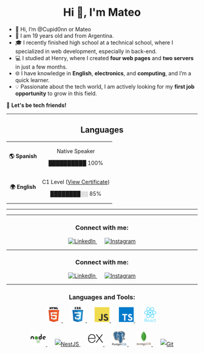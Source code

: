 <h1 align="center">Hi 👋, I'm Mateo</h1>

- 👋 Hi, I’m @Cupid0nn or Mateo  
- 🌟 I am 19 years old and from Argentina.  
- 🎓 I recently finished high school at a technical school, where I specialized in web development, especially in back-end.  
- 💻 I studied at Henry, where I created **four web pages** and **two servers** in just a few months.  
- 🌐 I have knowledge in **English**, **electronics**, and **computing**, and I’m a quick learner.  
- 💡 Passionate about the tech world, I am actively looking for my **first job opportunity** to grow in this field.  

💬 **Let's be tech friends!**  

---

<h2 align="center">Languages</h2>

<table align="center">
  <tr>
    <td align="center"><b>🌎 Spanish</b></td>
    <td>
      <p align="center">Native Speaker</p>
      <p align="center">██████████ 100%</p>
    </td>
  </tr>
  <tr>
    <td align="center"><b>🌍 English</b></td>
    <td>
      <p align="center">C1 Level (<a href="https://cert.efset.org/es/3wmfjo" target="_blank">View Certificate</a>)</p>
      <p align="center">████████░░ 85%</p>
    </td>
  </tr>
</table>

---
---

<h3 align="center">Connect with me:</h3>
<p align="center">
  <a href="https://linkedin.com/in/mateo-acierno" target="_blank">
    <img src="https://raw.githubusercontent.com/rahuldkjain/github-profile-readme-generator/master/src/images/icons/Social/linked-in-alt.svg" alt="LinkedIn" height="30" width="40" />
  </a>
  &nbsp;&nbsp;&nbsp;&nbsp;
  <a href="https://instagram.com/laureano.js" target="_blank">
    <img src="https://raw.githubusercontent.com/rahuldkjain/github-profile-readme-generator/master/src/images/icons/Social/instagram.svg" alt="Instagram" height="30" width="40" />
  </a>
</p>

---

<h3 align="center">Connect with me:</h3>
<p align="center">
  <a href="https://linkedin.com/in/mateo-acierno" target="_blank">
    <img src="https://raw.githubusercontent.com/rahuldkjain/github-profile-readme-generator/master/src/images/icons/Social/linked-in-alt.svg" alt="LinkedIn" height="30" width="40" />
  </a>
  &nbsp;&nbsp;&nbsp;&nbsp;
  <a href="https://instagram.com/laureano.js" target="_blank">
    <img src="https://raw.githubusercontent.com/rahuldkjain/github-profile-readme-generator/master/src/images/icons/Social/instagram.svg" alt="Instagram" height="30" width="40" />
  </a>
</p>

---

<h3 align="center">Languages and Tools:</h3>
<p align="center" style="line-height: 2;">
  <a href="https://www.w3.org/html/" target="_blank" rel="noreferrer">
    <img src="https://raw.githubusercontent.com/devicons/devicon/master/icons/html5/html5-original-wordmark.svg" alt="HTML5" width="40" height="40"/>
  </a>
  &nbsp;&nbsp;&nbsp;&nbsp;
  <a href="https://www.w3schools.com/css/" target="_blank" rel="noreferrer">
    <img src="https://raw.githubusercontent.com/devicons/devicon/master/icons/css3/css3-original-wordmark.svg" alt="CSS3" width="40" height="40"/>
  </a>
  &nbsp;&nbsp;&nbsp;&nbsp;
  <a href="https://developer.mozilla.org/en-US/docs/Web/JavaScript" target="_blank" rel="noreferrer">
    <img src="https://raw.githubusercontent.com/devicons/devicon/master/icons/javascript/javascript-original.svg" alt="JavaScript" width="40" height="40"/>
  </a>
  &nbsp;&nbsp;&nbsp;&nbsp;
  <a href="https://www.typescriptlang.org/" target="_blank" rel="noreferrer">
    <img src="https://raw.githubusercontent.com/devicons/devicon/master/icons/typescript/typescript-original.svg" alt="TypeScript" width="40" height="40"/>
  </a>
  &nbsp;&nbsp;&nbsp;&nbsp;
  <a href="https://reactjs.org/" target="_blank" rel="noreferrer">
    <img src="https://raw.githubusercontent.com/devicons/devicon/master/icons/react/react-original-wordmark.svg" alt="React" width="40" height="40"/>
  </a>
</p>
<p align="center" style="line-height: 2;">
  <a href="https://nodejs.org" target="_blank" rel="noreferrer">
    <img src="https://raw.githubusercontent.com/devicons/devicon/master/icons/nodejs/nodejs-original-wordmark.svg" alt="Node.js" width="40" height="40"/>
  </a>
  &nbsp;&nbsp;&nbsp;&nbsp;
  <a href="https://nestjs.com/" target="_blank" rel="noreferrer">
    <img src="https://nestjs.com/img/logo-small.svg" alt="NestJS" width="40" height="40"/>
  </a>
  &nbsp;&nbsp;&nbsp;&nbsp;
  <a href="https://expressjs.com" target="_blank" rel="noreferrer">
    <img src="https://raw.githubusercontent.com/devicons/devicon/master/icons/express/express-original.svg" alt="Express.js" width="40" height="40"/>
  </a>
  &nbsp;&nbsp;&nbsp;&nbsp;
  <a href="https://www.postgresql.org" target="_blank" rel="noreferrer">
    <img src="https://raw.githubusercontent.com/devicons/devicon/master/icons/postgresql/postgresql-original-wordmark.svg" alt="PostgreSQL" width="40" height="40"/>
  </a>
  &nbsp;&nbsp;&nbsp;&nbsp;
  <a href="https://www.mongodb.com/" target="_blank" rel="noreferrer">
    <img src="https://raw.githubusercontent.com/devicons/devicon/master/icons/mongodb/mongodb-original-wordmark.svg" alt="MongoDB" width="40" height="40"/>
  </a>
  &nbsp;&nbsp;&nbsp;&nbsp;
  <a href="https://git-scm.com/" target="_blank" rel="noreferrer">
    <img src="https://www.vectorlogo.zone/logos/git-scm/git-scm-icon.svg" alt="Git" width="40" height="40"/>
  </a>
</p>
